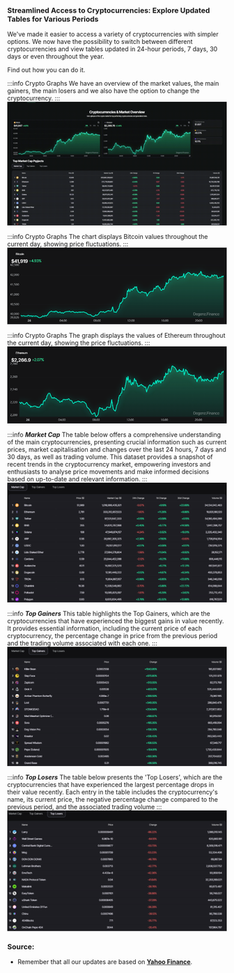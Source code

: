 ### Streamlined Access to Cryptocurrencies: Explore Updated Tables for Various Periods

We've made it easier to access a variety of cryptocurrencies with simpler options.  We now have the possibility to switch between different cryptocurrencies and view tables updated in 24-hour periods, 7 days, 30 days or even throughout the year.

Find out how you can do it.

:::info Crypto Graphs 
We have an overview of the market values, the main gainers, the main losers and we also have the option to change the cryptocurrency.
:::
![cryptocurrencies](./gif/cryptocurrencies.gif)

:::info Crypto Graphs 
The chart displays Bitcoin values throughout the current day, showing price fluctuations.
:::
![Cryptocurrencies & market Oveview inf](image-6.png)

:::info Crypto Graphs 
The graph displays the values of Ethereum throughout the current day, showing the price fluctuations.
:::
![Cryptocurrencies & market Oveview inf](image-7.png) 

:::info ***Market Cap***
The table below offers a comprehensive understanding of the main cryptocurrencies, presenting crucial information such as current prices, market capitalisation and changes over the last 24 hours, 7 days and 30 days, as well as trading volume. This dataset provides a snapshot of recent trends in the cryptocurrency market, empowering investors and enthusiasts to analyse price movements and make informed decisions based on up-to-date and relevant information.
:::
![Market Cap](image-8.png)

:::info ***Top Gainers***
This table highlights the Top Gainers, which are the cryptocurrencies that have experienced the biggest gains in value recently. It provides essential information, including the current price of each cryptocurrency, the percentage change in price from the previous period and the trading volume associated with each one.
:::
![Top Gainers](image-9.png)

:::info ***Top Losers***
The table below presents the 'Top Losers', which are the cryptocurrencies that have experienced the largest percentage drops in their value recently. Each entry in the table includes the cryptocurrency's name, its current price, the negative percentage change compared to the previous period, and the associated trading volume
:::
![Top Losers](image-10.png)

### Source:
- Remember that all our updates are based on **[Yahoo Finance](https://finance.yahoo.com/crypto)**.